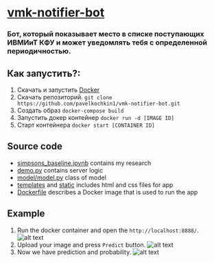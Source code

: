 # [vmk-notifier-bot](https://t.me/ivmiit_notifier_bot)
### Бот, который показывает место в списке поступающих ИВМИиТ КФУ и может уведомлять тебя с определенной периодичностью.

## Как запустить?:
1. Скачать и запустить [Docker](https://www.docker.com)
2. Скачать репозиторий. `git clone https://github.com/pavelkochkin1/vmk-notifier-bot.git`
3. Создать образ `docker-compose build`
4. Запустить докер контейнер `docker run -d [IMAGE ID]`
5. Старт контейнера `docker start [CONTAINER ID]`

## Source code
* [simpsons_baseline.ipynb](simpsons_baseline.ipynb) contains my research
* [demo.py](demo.py) contains server logic
* [model/model.py](model/model.py) class of model
* [templates](templates/) and [static](static/) includes html and css files for app
* [Dockerfile](Dockerfile) describes a Docker image that is used to run the app

## Example
1. Run the docker container and open the `http://localhost:8888/`.
![alt text](ref/first.png)
2. Upload your image and press `Predict` button.
![alt text](ref/second.png)
3. Now we have prediction and probability.
![alt text](ref/third.png)

